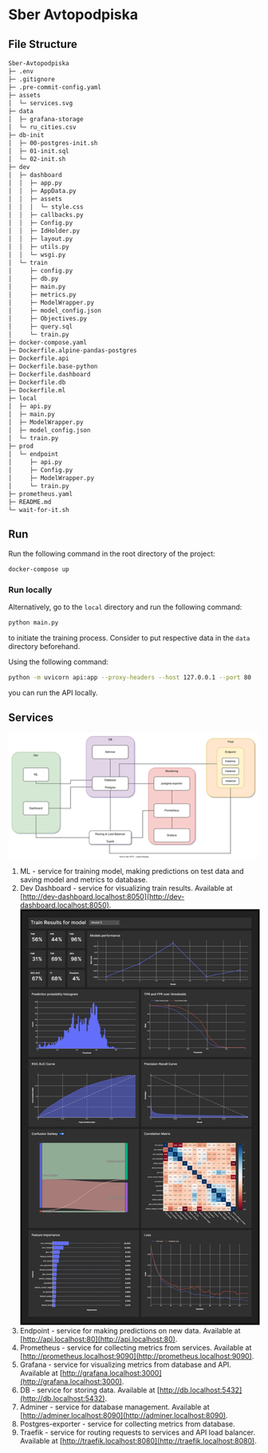 # Sber Avtopodpiska

## File Structure

```tree
Sber-Avtopodpiska
├─ .env
├─ .gitignore
├─ .pre-commit-config.yaml
├─ assets
│  └─ services.svg
├─ data
│  ├─ grafana-storage
│  └─ ru_cities.csv
├─ db-init
│  ├─ 00-postgres-init.sh
│  ├─ 01-init.sql
│  └─ 02-init.sh
├─ dev
│  ├─ dashboard
│  │  ├─ app.py
│  │  ├─ AppData.py
│  │  ├─ assets
│  │  │  └─ style.css
│  │  ├─ callbacks.py
│  │  ├─ Config.py
│  │  ├─ IdHolder.py
│  │  ├─ layout.py
│  │  ├─ utils.py
│  │  └─ wsgi.py
│  └─ train
│     ├─ config.py
│     ├─ db.py
│     ├─ main.py
│     ├─ metrics.py
│     ├─ ModelWrapper.py
│     ├─ model_config.json
│     ├─ Objectives.py
│     ├─ query.sql
│     └─ train.py
├─ docker-compose.yaml
├─ Dockerfile.alpine-pandas-postgres
├─ Dockerfile.api
├─ Dockerfile.base-python
├─ Dockerfile.dashboard
├─ Dockerfile.db
├─ Dockerfile.ml
├─ local
│  ├─ api.py
│  ├─ main.py
│  ├─ ModelWrapper.py
│  ├─ model_config.json
│  └─ train.py
├─ prod
│  └─ endpoint
│     ├─ api.py
│     ├─ Config.py
│     ├─ ModelWrapper.py
│     └─ train.py
├─ prometheus.yaml
├─ README.md
└─ wait-for-it.sh
```

## Run

Run the following command in the root directory of the project:

```bash
docker-compose up
```

### Run locally

Alternatively, go to the `local` directory and run the following command:

```bash
python main.py
```

to initiate the training process. Consider to put respective data in the `data` directory beforehand.

Using the following command:

```bash
python -m uvicorn api:app --proxy-headers --host 127.0.0.1 --port 80
```

you can run the API locally.

## Services

![assets/services](assets/services.svg)

1. ML - service for training model, making predictions on test data and saving model and metrics to database.
2. Dev Dashboard - service for visualizing train results. Available at [http://dev-dashboard.localhost:8050](http://dev-dashboard.localhost:8050).
![assets/dashboard](assets/dashboard.png)
3. Endpoint - service for making predictions on new data. Available at [http://api.localhost:80](http://api.localhost:80).
4. Prometheus - service for collecting metrics from services. Available at [http://prometheus.localhost:9090](http://prometheus.localhost:9090).
5. Grafana - service for visualizing metrics from database and API. Available at [http://grafana.localhost:3000](http://grafana.localhost:3000).
6. DB - service for storing data. Available at [http://db.localhost:5432](http://db.localhost:5432).
7. Adminer - service for database management. Available at [http://adminer.localhost:8090](http://adminer.localhost:8090).
8. Postgres-exporter - service for collecting metrics from database.
9. Traefik - service for routing requests to services and API load balancer. Available at [http://traefik.localhost:8080](http://traefik.localhost:8080).
